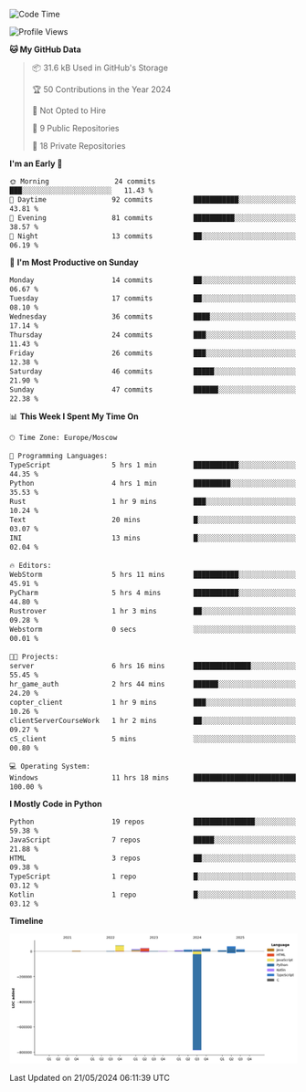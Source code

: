 <!--START_SECTION:waka-->
![Code Time](http://img.shields.io/badge/Code%20Time-335%20hrs%2048%20mins-blue)

![Profile Views](http://img.shields.io/badge/Profile%20Views-0-blue)

**🐱 My GitHub Data** 

> 📦 31.6 kB Used in GitHub's Storage 
 > 
> 🏆 50 Contributions in the Year 2024
 > 
> 🚫 Not Opted to Hire
 > 
> 📜 9 Public Repositories 
 > 
> 🔑 18 Private Repositories 
 > 
**I'm an Early 🐤** 

```text
🌞 Morning                24 commits          ███░░░░░░░░░░░░░░░░░░░░░░   11.43 % 
🌆 Daytime                92 commits          ███████████░░░░░░░░░░░░░░   43.81 % 
🌃 Evening                81 commits          ██████████░░░░░░░░░░░░░░░   38.57 % 
🌙 Night                  13 commits          ██░░░░░░░░░░░░░░░░░░░░░░░   06.19 % 
```
📅 **I'm Most Productive on Sunday** 

```text
Monday                   14 commits          ██░░░░░░░░░░░░░░░░░░░░░░░   06.67 % 
Tuesday                  17 commits          ██░░░░░░░░░░░░░░░░░░░░░░░   08.10 % 
Wednesday                36 commits          ████░░░░░░░░░░░░░░░░░░░░░   17.14 % 
Thursday                 24 commits          ███░░░░░░░░░░░░░░░░░░░░░░   11.43 % 
Friday                   26 commits          ███░░░░░░░░░░░░░░░░░░░░░░   12.38 % 
Saturday                 46 commits          █████░░░░░░░░░░░░░░░░░░░░   21.90 % 
Sunday                   47 commits          ██████░░░░░░░░░░░░░░░░░░░   22.38 % 
```


📊 **This Week I Spent My Time On** 

```text
🕑︎ Time Zone: Europe/Moscow

💬 Programming Languages: 
TypeScript               5 hrs 1 min         ███████████░░░░░░░░░░░░░░   44.35 % 
Python                   4 hrs 1 min         █████████░░░░░░░░░░░░░░░░   35.53 % 
Rust                     1 hr 9 mins         ███░░░░░░░░░░░░░░░░░░░░░░   10.24 % 
Text                     20 mins             █░░░░░░░░░░░░░░░░░░░░░░░░   03.07 % 
INI                      13 mins             █░░░░░░░░░░░░░░░░░░░░░░░░   02.04 % 

🔥 Editors: 
WebStorm                 5 hrs 11 mins       ███████████░░░░░░░░░░░░░░   45.91 % 
PyCharm                  5 hrs 4 mins        ███████████░░░░░░░░░░░░░░   44.80 % 
Rustrover                1 hr 3 mins         ██░░░░░░░░░░░░░░░░░░░░░░░   09.28 % 
Webstorm                 0 secs              ░░░░░░░░░░░░░░░░░░░░░░░░░   00.01 % 

🐱‍💻 Projects: 
server                   6 hrs 16 mins       ██████████████░░░░░░░░░░░   55.45 % 
hr_game_auth             2 hrs 44 mins       ██████░░░░░░░░░░░░░░░░░░░   24.20 % 
copter_client            1 hr 9 mins         ███░░░░░░░░░░░░░░░░░░░░░░   10.26 % 
clientServerCourseWork   1 hr 2 mins         ██░░░░░░░░░░░░░░░░░░░░░░░   09.27 % 
cS_client                5 mins              ░░░░░░░░░░░░░░░░░░░░░░░░░   00.80 % 

💻 Operating System: 
Windows                  11 hrs 18 mins      █████████████████████████   100.00 % 
```

**I Mostly Code in Python** 

```text
Python                   19 repos            ███████████████░░░░░░░░░░   59.38 % 
JavaScript               7 repos             █████░░░░░░░░░░░░░░░░░░░░   21.88 % 
HTML                     3 repos             ██░░░░░░░░░░░░░░░░░░░░░░░   09.38 % 
TypeScript               1 repo              █░░░░░░░░░░░░░░░░░░░░░░░░   03.12 % 
Kotlin                   1 repo              █░░░░░░░░░░░░░░░░░░░░░░░░   03.12 % 
```



**Timeline**

![Lines of Code chart](https://raw.githubusercontent.com/adlemx/adlemx/main/assets/bar_graph.png)


 Last Updated on 21/05/2024 06:11:39 UTC
<!--END_SECTION:waka-->

